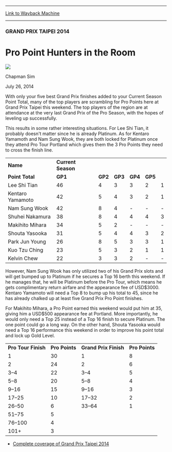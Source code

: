 
---
[Link to Wayback Machine](https://web.archive.org/web/20140913003352/http://magic.wizards.com/en/events/coverage/gptai14/pro-point-hunters-room-2014-07-26)

[_metadata_:description]:- "With only your five best Grand Prix finishes added to your Current Season Point Total, many of the top players are scrambling for Pro Points here at Grand Prix Taipei this weekend. The top players of the region are at attendance at the very last Grand Prix of the Pro Season, with the hopes of leveling up successfully."
[_metadata_:generator]:- "Drupal 7 (http://drupal.org)"
[_metadata_:node]:- "254131"
[_metadata_:publish_date]:- "2014-07-26"
[_metadata_:source]:- "div-main"
[_metadata_:title]:- "Pro Point Hunters in the Room"
[_metadata_:wayback_capture_timestamp]:- "2014-09-13 00:33:52"
[_metadata_:wayback_raw_url]:- "https://web.archive.org/web/20140913003352id_/http://magic.wizards.com/en/events/coverage/gptai14/pro-point-hunters-room-2014-07-26"
[_metadata_:wayback_url]:- "http://magic.wizards.com/en/events/coverage/gptai14/pro-point-hunters-room-2014-07-26"
---





### GRAND PRIX TAIPEI 2014


Pro Point Hunters in the Room
=============================



![](https://media.magic.wizards.com/styles/auth_small/public/images/person/chapman_icon_0.jpg)

Chapman Sim




July 26, 2014
 










With only your five best Grand Prix finishes added to your Current Season Point Total, many of the top players are scrambling for Pro Points here at Grand Prix Taipei this weekend. The top players of the region are at attendance at the very last Grand Prix of the Pro Season, with the hopes of leveling up successfully.



This results in some rather interesting situations. For Lee Shi Tian, it probably doesn't matter since he is already Platinum. As for Kentaro Yamamoth and Nam Sung Wook, they are both locked for Platinum once they attend Pro Tour Portland which gives them the 3 Pro Points they need to cross the finish line.





|  |  |  |  |  |  |  |
| --- | --- | --- | --- | --- | --- | --- |
| **Name** | **Current Season** 
**Point Total** | **GP1** | **GP2** | **GP3** | **GP4** | **GP5** |
| Lee Shi Tian | 46 | 4 | 3 | 3 | 2 | 1 |
| Kentaro Yamamoto | 42 | 5 | 4 | 3 | 2 | 1 |
| Nam Sung Wook | 42 | 8 | 4 | - | - | - |
| Shuhei Nakamura | 38 | 8 | 4 | 4 | 4 | 3 |
| Makihito Mihara | 34 | 5 | 2 | - | - | - |
| Shouta Yasooka | 31 | 5 | 4 | 4 | 3 | 2 |
| Park Jun Young | 26 | 8 | 5 | 3 | 3 | 1 |
| Kuo Tzu Ching | 23 | 5 | 3 | 2 | 1 | 1 |
| Kelvin Chew | 22 | 3 | 3 | 2 | - | - |


However, Nam Sung Wook has only utilized two of his Grand Prix slots and will get bumped up to Platinum if he secures a Top 16 berth this weekend. If he manages that, he will be Platinum before the Pro Tour, which means he gets complimentary return airfare and the appearance fee of USD$3000. Kentaro Yamamoto will need a Top 8 to bump up his total to 45, since he has already chalked up at least five Grand Prix Pro Point finishes.



For Makihito Mihara, a Pro Point earned this weekend would put him at 35, giving him a USD$500 appearance fee at Portland. More importantly, he would only need a Top 25 instead of a Top 16 finish to secure Platinum. The one point could go a long way. On the other hand, Shouta Yasooka would need a Top 16 performance this weekend in order to improve his point total and lock up Gold Level.





|  |  |  |  |
| --- | --- | --- | --- |
| **Pro Tour Finish** | **Pro Points** | **Grand Prix Finish** | **Pro Points** |
| 1 | 30 | 1 | 8 |
| 2 | 24 | 2 | 6 |
| 3–4 | 22 | 3–4 | 5 |
| 5–8 | 20 | 5–8 | 4 |
| 9–16 | 15 | 9–16 | 3 |
| 17–25 | 10 | 17–32 | 2 |
| 26–50 | 6 | 33–64 | 1 |
| 51–75 | 5 |  |  |
| 76–100 | 4 |  |  |
| 101+ | 3 |  |  |


* [Complete coverage of Grand Prix Taipei 2014](http://magic.wizards.com/en/events/coverage/gptai14)






 
 




  







